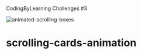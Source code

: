 CodingByLearning Challenges #3

![animated-scrolling-boxes](https://user-images.githubusercontent.com/39729374/150996153-5e07fd74-9fe7-4b6f-ba48-8cf3e5ca2f8d.png)

# scrolling-cards-animation
